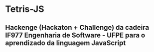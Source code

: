 # Tetris-JS
## Hackenge (Hackaton + Challenge) da cadeira IF977 Engenharia de Software - UFPE para o aprendizado da linguagem JavaScript
